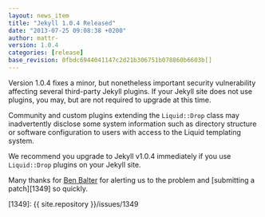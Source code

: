 ```yaml
---
layout: news_item
title: "Jekyll 1.0.4 Released"
date: "2013-07-25 09:08:38 +0200"
author: mattr-
version: 1.0.4
categories: [release]
base_revision: 0fbdc6944041147c2d21b306751b078860b6603b[]
---
```


<!--original
---
layout: news_item
title: "Jekyll 1.0.4 Released"
date: "2013-07-25 09:08:38 +0200"
author: mattr-
version: 1.0.4
categories: [release]
---
-->

Version 1.0.4 fixes a minor, but nonetheless important security vulnerability affecting several third-party Jekyll plugins. If your Jekyll site does not use plugins, you may, but are not required to upgrade at this time.

<!--original
Version 1.0.4 fixes a minor, but nonetheless important security vulnerability affecting several third-party Jekyll plugins. If your Jekyll site does not use plugins, you may, but are not required to upgrade at this time.
-->

Community and custom plugins extending the `Liquid::Drop` class may inadvertently disclose some system information such as directory structure or software configuration to users with access to the Liquid templating system.

<!--original
Community and custom plugins extending the `Liquid::Drop` class may inadvertently disclose some system information such as directory structure or software configuration to users with access to the Liquid templating system.
-->

We recommend you upgrade to Jekyll v1.0.4 immediately if you use `Liquid::Drop` plugins on your Jekyll site.

<!--original
We recommend you upgrade to Jekyll v1.0.4 immediately if you use `Liquid::Drop` plugins on your Jekyll site.
-->

Many thanks for [Ben Balter](https://github.com/benbalter) for alerting us to the problem
and [submitting a patch][1349] so quickly.

<!--original
Many thanks for [Ben Balter](https://github.com/benbalter) for alerting us to the problem
and [submitting a patch][1349] so quickly.
-->

[230]: https://github.com/Shopify/liquid/pull/230
[1349]: {{ site.repository }}/issues/1349

<!--original
[230]: https://github.com/Shopify/liquid/pull/230
[1349]: {{ site.repository }}/issues/1349
-->

